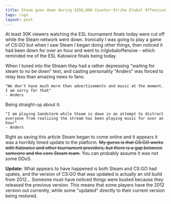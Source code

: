 ```yaml
---
title: Steam goes down during $250,000 Counter-Strike Global Offensive Tournament
tags: csgo
layout: post
---
```


At least 30K viewers watching the ESL tournament finals today were cut off while the
Steam network went down. Ironically I was going to play a game of CS:GO but when I saw
Steam I began doing other things, then noticed it had been down for over an hour and went
to /r/globaloffensive - which reminded me of the ESL Katowice finals being today.

When I tuned into the Stream they had a rather depressing "waiting for steam to no
be down" text, and casting personality "Anders" was forced to relay less than
amazing news to fans:

    "We don't have much more than advertisements and music at the moment. I am sorry for that"
    - Anders

Being straight-up about it:

    "I am playing Sandstorm while Steam is down in an attempt to distract everyone from realizing the stream has been playing music for over an hour"
    - Anders

Right as saving this article Steam began to come online and it appears it was a horribly
timed update to the platform. <s>My guess is that CS:GO works with Katowice and other tournament
providers, but there is a gap between someone and the core Steam team.</s> You can probably assume
it was not some DDoS.

**Update:** What appears to have happened is both Steam and CS:GO had upates, and the version of
CS:GO that was updated is actually an old build from 2012... Someone must have noticed things
were busted because they released the previous version. This means that some players have the
2012 version out currently, while some "updated" directly to their current version being restored.
